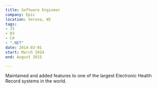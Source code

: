 ```yaml
---
title: Software Engineer
company: Epic
location: Verona, WI
tags:
- JS
- D3
- C#
- ".NET"
date: 2014-03-01
start: March 2014
end: August 2015

---
```

Maintained and added features to one of the largest Electronic Health Record systems in the world.